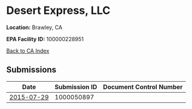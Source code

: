 # Desert Express, LLC

**Location:** Brawley, CA

**EPA Facility ID:** 100000228951

[Back to CA Index](../../index.md)

## Submissions

| Date | Submission ID | Document Control Number |
|------|--------------|-------------------------|
| [2015-07-29](submissions/1000050897.md) | 1000050897 |  |
